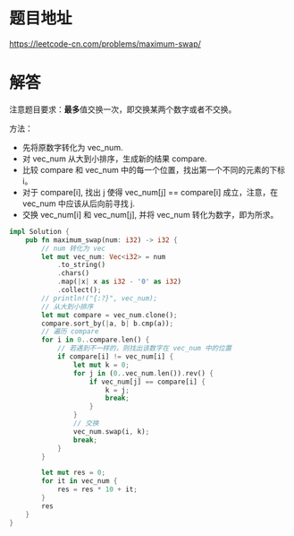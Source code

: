 # 题目地址

<https://leetcode-cn.com/problems/maximum-swap/>

# 解答

注意题目要求：**最多**值交换一次，即交换某两个数字或者不交换。

方法：

- 先将原数字转化为 vec_num.
- 对 vec_num 从大到小排序，生成新的结果 compare.
- 比较 compare 和 vec_num 中的每一个位置，找出第一个不同的元素的下标 i。
- 对于 compare[i], 找出 j 使得 vec_num[j] == compare[i] 成立，注意，在 vec_num 中应该从后向前寻找 j.
- 交换 vec_num[i] 和 vec_num[j], 并将 vec_num 转化为数字，即为所求。

```Rust
impl Solution {
    pub fn maximum_swap(num: i32) -> i32 {
        // num 转化为 vec
        let mut vec_num: Vec<i32> = num
            .to_string()
            .chars()
            .map(|x| x as i32 - '0' as i32)
            .collect();
        // println!("{:?}", vec_num);
        // 从大到小排序
        let mut compare = vec_num.clone();
        compare.sort_by(|a, b| b.cmp(a));
        // 遍历 compare
        for i in 0..compare.len() {
            // 若遇到不一样的，则找出该数字在 vec_num 中的位置
            if compare[i] != vec_num[i] {
                let mut k = 0;
                for j in (0..vec_num.len()).rev() {
                    if vec_num[j] == compare[i] {
                        k = j;
                        break;
                    }
                }
                // 交换
                vec_num.swap(i, k);
                break;
            }
        }

        let mut res = 0;
        for it in vec_num {
            res = res * 10 + it;
        }
        res
    }
}
```
